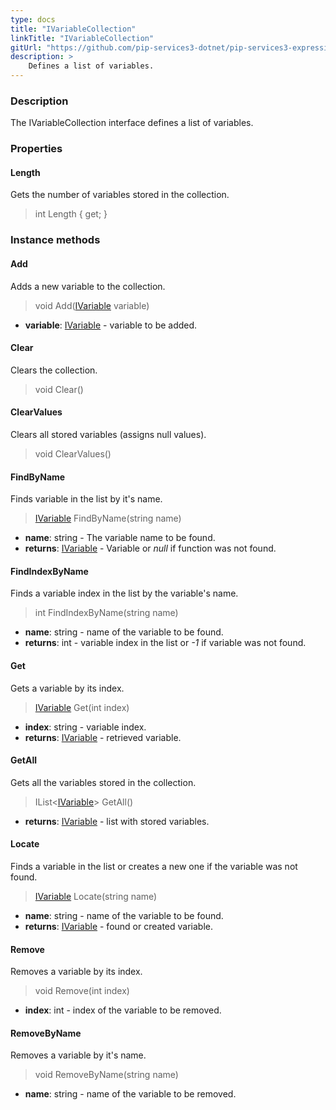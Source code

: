 ```yaml
---
type: docs
title: "IVariableCollection"
linkTitle: "IVariableCollection"
gitUrl: "https://github.com/pip-services3-dotnet/pip-services3-expressions-dotnet"
description: > 
    Defines a list of variables.
---
```


### Description

The IVariableCollection interface defines a list of variables.


### Properties

#### Length
Gets the number of variables stored in the collection.

> int Length { get; }


### Instance methods

#### Add
Adds a new variable to the collection.

> void Add([IVariable](../ivariable) variable)

- **variable**: [IVariable](../ivariable) - variable to be added.


#### Clear
Clears the collection.

> void Clear()


#### ClearValues
Clears all stored variables (assigns null values).

> void ClearValues()


#### FindByName
Finds variable in the list by it's name.

> [IVariable](../ivariable) FindByName(string name)

- **name**: string - The variable name to be found.
- **returns**: [IVariable](../ivariable) - Variable or *null* if function was not found.

#### FindIndexByName
Finds a variable index in the list by the variable's name. 

> int FindIndexByName(string name)

- **name**: string - name of the variable to be found.
- **returns**: int - variable index in the list or *-1* if variable was not found.


#### Get
Gets a variable by its index.

> [IVariable](../ivariable) Get(int index)

- **index**: string - variable index.
- **returns**: [IVariable](../ivariable) - retrieved variable.

#### GetAll
Gets all the variables stored in the collection.

> IList<[IVariable](../ivariable)> GetAll()

- **returns**: [IVariable](../ivariable) - list with stored variables.

#### Locate
Finds a variable in the list or creates a new one if the variable was not found.

> [IVariable](../ivariable) Locate(string name)

- **name**: string - name of the variable to be found.
- **returns**: [IVariable](../ivariable) - found or created variable.

#### Remove
Removes a variable by its index.

> void Remove(int index)

- **index**: int - index of the variable to be removed.

#### RemoveByName
Removes a variable by it's name.

> void RemoveByName(string name)

- **name**: string - name of the variable to be removed.
